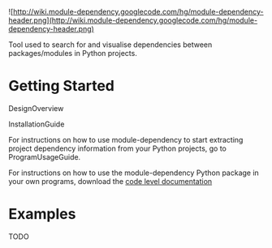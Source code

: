![http://wiki.module-dependency.googlecode.com/hg/module-dependency-header.png](http://wiki.module-dependency.googlecode.com/hg/module-dependency-header.png)

Tool used to search for and visualise dependencies between packages/modules in Python projects.

# Getting Started #

DesignOverview

InstallationGuide

For instructions on how to use module-dependency to start extracting project dependency information from your Python projects, go to ProgramUsageGuide.

For instructions on how to use the module-dependency Python package in your own programs, download the [code level documentation](TODO.md)

# Examples #

TODO